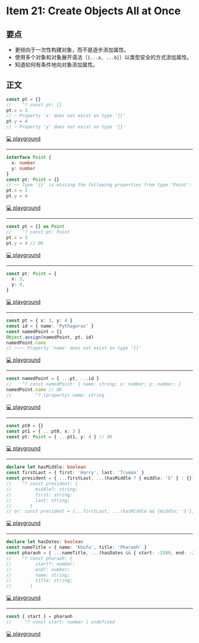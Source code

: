 # Item 21: Create Objects All at Once

## 要点

- 更倾向于一次性构建对象，而不是逐步添加属性。
- 使用多个对象和对象展开语法（`{...a, ...b}`）以类型安全的方式添加属性。
- 知道如何有条件地向对象添加属性。

## 正文

```ts
const pt = {}
//    ^? const pt: {}
pt.x = 3
// ~ Property 'x' does not exist on type '{}'
pt.y = 4
// ~ Property 'y' does not exist on type '{}'
```

[💻 playground](https://www.typescriptlang.org/play/?ts=5.4.5#code/MYewdgzgLgBADrAvDA3gXwNwCgD0OYEwB6A-DKJLAgFyppYIB0AHjMgMzZ4wB+MACgCcQcAKaCoATxgByZjJgATEKIgwwIWKOYBLaDHAwpY2ehkMojacgAsXfHyEjxU2ZIXLV6zTG17YhsaipmjmQA)

---

```ts
interface Point {
  x: number
  y: number
}
const pt: Point = {}
// ~~ Type '{}' is missing the following properties from type 'Point': x, y
pt.x = 3
pt.y = 4
```

[💻 playground](https://www.typescriptlang.org/play/?ts=5.4.5#code/JYOwLgpgTgZghgYwgAgAoHtRmQb2QDwC5kQBXAWwCNoBuZAT2LKtuQF8AoBdEAZ2wAOYYhizIAvLjY0OyOQHp5yAH7LkAFXoCUAchxsdyYL2TljvUAHNkYABYoY6ADZP0AdyvIBUdNqhhgCBMYH3IbLV1RcB1ifAAaBg4hADp8CWQAZhkU+nSAFhkgA)

---

```ts
const pt = {} as Point
//    ^? const pt: Point
pt.x = 3
pt.y = 4 // OK
```

[💻 playground](https://www.typescriptlang.org/play/?ts=5.4.5#code/JYOwLgpgTgZghgYwgAgAoHtRmQb2QDwC5kQBXAWwCNoBuZAT2LKtuQF8AoBdEAZ2wAO2ALy42yOLzSZwNDgHp5yZcgB6AfmTc+gsMQxYOQgHT5kogMxyT9c8gAsdZIuQB5ANIcgA)

---

```ts
const pt: Point = {
  x: 3,
  y: 4,
}
```

[💻 playground](https://www.typescriptlang.org/play/?ts=5.4.5#code/JYOwLgpgTgZghgYwgAgAoHtRmQb2QDwC5kQBXAWwCNoBuZAT2LKtuQF8AoBdEAZ2wAOYYhizIAvLg7ICxAMwAaaQ2IAWJWxocgA)

---

```ts
const pt = { x: 3, y: 4 }
const id = { name: 'Pythagoras' }
const namedPoint = {}
Object.assign(namedPoint, pt, id)
namedPoint.name
// ~~~~ Property 'name' does not exist on type '{}'
```

[💻 playground](https://www.typescriptlang.org/play/?ts=5.4.5#code/JYOwLgpgTgZghgYwgAgAoHtRmQb2QDwC5kQBXAWwCNoBuZAT2LKtuQF8AoBdEAZ2wAO2ALy4iyAMwAaBsQAsbGlx79kwACbJROEHHIRiAclT0wACzgBzdFDi9Di5X2y796jFi25HAeUoArCAQwADo7XmBLEAAKVwh3THAZIRkNAEolOISsELilZALCgoB6YuQAP0rytCh0AWgwemRDOMNkdXQIXhJ0bAh8YFUeZEb65pw2Qw4gA)

---

```ts
const namedPoint = { ...pt, ...id }
//    ^? const namedPoint: { name: string; x: number; y: number; }
namedPoint.name // OK
//         ^? (property) name: string
```

[💻 playground](https://www.typescriptlang.org/play/?ts=5.4.5#code/JYOwLgpgTgZghgYwgAgAoHtRmQb2QDwC5kQBXAWwCNoBuZAT2LKtuQF8AoBdEAZ2wAO2ALy4iyAMwAaBsQAsbGlx79kwACbJROEHHIRiAclT0wACzgBzdFDi9Di5X2y796jFi24AdL6Ezfbw1HAHoQ5AjkAD0AfmRuZxI9CHdMcGI8VwNkfihQSzpxZmooOkYSChK6TizUrG8sumQw5AB5AGkOFsie6LiACgEodAFoMHoASiT9Ylz8jiA)

---

```ts
const pt0 = {}
const pt1 = { ...pt0, x: 3 }
const pt: Point = { ...pt1, y: 4 } // OK
```

[💻 playground](https://www.typescriptlang.org/play/?ts=5.4.5#code/JYOwLgpgTgZghgYwgAgAoHtRmQb2QDwC5kQBXAWwCNoBuZAT2LKtuQF8AoBdEAZ2wAOYAAzIAvLjY0uPfsiEBGcbgB0aocIA0BYgGYpMvoLDEMWZTjUrF2xsgAsU5MgD0L5AHkA0hyA)

---

```ts
declare let hasMiddle: boolean
const firstLast = { first: 'Harry', last: 'Truman' }
const president = { ...firstLast, ...(hasMiddle ? { middle: 'S' } : {}) }
//    ^? const president: {
//         middle?: string;
//         first: string;
//         last: string;
//       }
// or: const president = {...firstLast, ...(hasMiddle && {middle: 'S'})};
```

[💻 playground](https://www.typescriptlang.org/play/?ts=5.4.5&exactOptionalPropertyTypes=true#code/CYUwxgNghgTiAEEQBd4AsoGcCyBLYwSAXPAEYD25SUAdgNwBQY5NmqAZrjGwDJaoBeeAG9O3ZCQDkACVgwAnpIA0iflIAqMAK4BbWpIC+jZq1QAHOJnwgagkQDpHY3vxWP7ACgw58hBAH4RHV9ieEkAZUN4EmEDAEojBgB6JPg0+AA9QJM2eAsQK1BbGOTU9PL4YIIkfxI2GFwaAHNGFIry5wl4esaW0vb06DY65Abm1rKKg37yGBIc80trW3ghYXdOvjY3Ry8sPGqEADIjoJCQKUj4xKA)

---

```ts
declare let hasDates: boolean
const nameTitle = { name: 'Khufu', title: 'Pharaoh' }
const pharaoh = { ...nameTitle, ...(hasDates && { start: -2589, end: -2566 }) }
//    ^? const pharaoh: {
//         start?: number;
//         end?: number;
//         name: string;
//         title: string;
//       }
```

[💻 playground](https://www.typescriptlang.org/play/?ts=5.4.5&exactOptionalPropertyTypes=true#code/CYUwxgNghgTiAEEQBd4AsoGcAiVkkwC54AjAezKSgDsBuAKDDOs1WqgFsQAVAS2STwAvPADe7LsQDkAaTQBXAGbypAGnjJ+SaQAUMMKGTRSAvgyYtUAB32G0wsfAB0LiTy0h1LpwAoMOPAJ4ADJgsVZYZGIAWgAmAFYADgBOdRBqYBiEgDZskwBKM3oAemL4cvgAPQB+eAtWeBtYO2JRErKKzvgImGRq4mp5DhIQGAZSrs704H74QeHR8Y7Juc4QYlYYXmoAcyWV8s0Bde7kLd39yZN6IA)

---

```ts
const { start } = pharaoh
//     ^? const start: number | undefined
```

[💻 playground](https://www.typescriptlang.org/play/?ts=5.4.5&exactOptionalPropertyTypes=true#code/CYUwxgNghgTiAEEQBd4AsoGcAiVkkwC54AjAezKSgDsBuAKDDOs1WqgFsQAVAS2STwAvPADe7LsQDkAaTQBXAGbypAGnjJ+SaQAUMMKGTRSAvgyYtUAB32G0wsfAB0LiTy0h1LpwAoMOPAJ4ADJgsVZYZGIAWgAmAFYADgBOdRBqYBiEgDZskwBKM3oAemL4cvgAPQB+eAtWeBtYO2JRErKKzvgImGRq4mp5DhIQGAZSrs704H74QeHR8Y7Juc4QYlYYXmoAcyWV8s0Bde7kLd39yZNGZgbRHuQTByaDI0uKmrrb1AeBoZGYPAAD7weQZECKbYgYD0IA)
